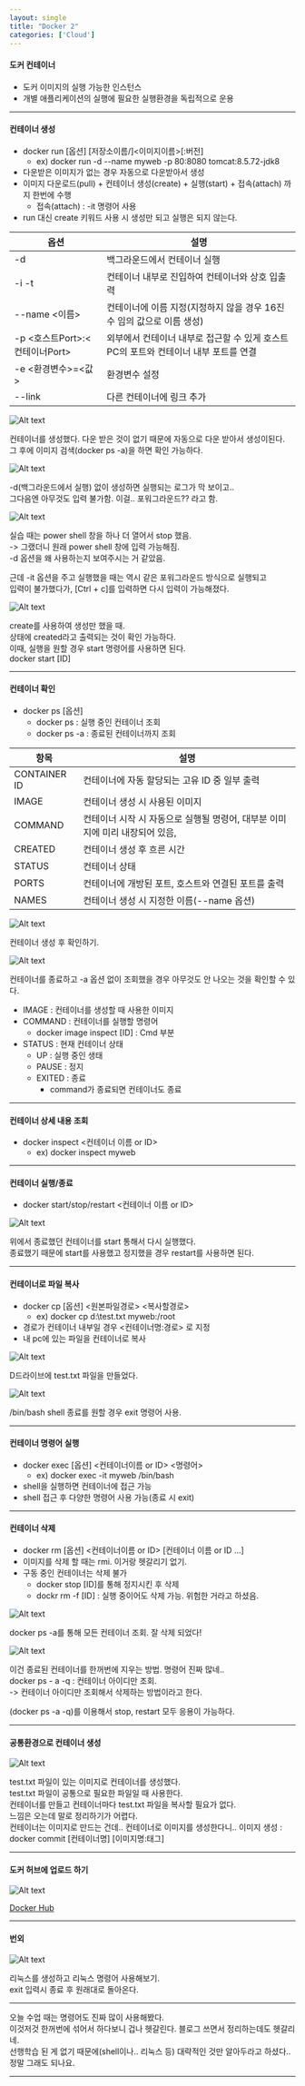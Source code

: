 ```yaml
---
layout: single
title: "Docker 2"
categories: ['Cloud']
---
```


#### 도커 컨테이너
* 도커 이미지의 실행 가능한 인스턴스
* 개별 애플리케이션의 실행에 필요한 실행환경을 독립적으로 운용
   
***

#### 컨테이너 생성
* docker run [옵션] [저장소이름/]<이미지이름>[:버전]
    * ex) docker run -d --name myweb -p 80:8080 tomcat:8.5.72-jdk8
* 다운받은 이미지가 없는 경우 자동으로 다운받아서 생성
* 이미지 다운로드(pull) + 컨테이너 생성(create) + 실행(start) + 접속(attach) 까지 한번에 수행
    * 접속(attach) : -it 명령어 사용
* run 대신 create 키워드 사용 시 생성만 되고 실행은 되지 않는다.
   
|옵션|설명|
|-----|--------|
|-d|백그라운드에서 컨테이너 실행|
|-i -t|컨테이너 내부로 진입하여 컨테이너와 상호 입출력|
|--name <이름>|컨테이너에 이름 지정(지정하지 않을 경우 16진수 임의 값으로 이름 생성)|
|-p <호스트Port>:<컨테이너Port>|외부에서 컨테이너 내부로 접근할 수 있게 호스트 PC의 포트와 컨테이너 내부 포트를 연결|
|-e <환경변수>=<값>|환경변수 설정|
|--link|다른 컨테이너에 링크 추가|   
   
![Alt text](/assets/images/cloud/docker/docker13.jpg)  
   
컨테이너를 생성했다. 다운 받은 것이 없기 때문에 자동으로 다운 받아서 생성이된다.   
그 후에 이미지 검색(docker ps -a)을 하면 확인 가능하다.
   
![Alt text](/assets/images/cloud/docker/docker14.jpg)  

-d(백그라운드에서 실행) 없이 생성하면 실행되는 로그가 막 보이고..   
그다음엔 아무것도 입력 불가함. 이걸.. 포워그라운드?? 라고 함.   
   
![Alt text](/assets/images/cloud/docker/docker15.jpg)  
   
실습 때는 power shell 창을 하나 더 열어서 stop 했음.   
-> 그랬더니 원래 power shell 창에 입력 가능해짐.   
-d 옵션을 왜 사용하는지 보여주시는 거 같았음.   

근데 -it 옵션을 주고 실행했을 때는 역시 같은 포워그라운드 방식으로 실행되고   
입력이 불가했다가, [Ctrl + c]를 입력하면 다시 입력이 가능해졌다.   
   
![Alt text](/assets/images/cloud/docker/docker21.jpg)  
   
create를 사용하여 생성만 했을 때.   
상태에 created라고 출력되는 것이 확인 가능하다.   
이때, 실행을 원할 경우 start 명령어를 사용하면 된다.   
docker start [ID]
   
***

#### 컨테이너 확인
* docker ps [옵션]
    * docker ps : 실행 중인 컨테이너 조회
    * docker ps -a : 종료된 컨테이너까지 조회
   
|항목|설명|
|-----|--------|
|CONTAINER ID|컨테이너에 자동 할당되는 고유 ID 중 일부 출력|
|IMAGE|컨테이너 생성 시 사용된 이미지|
|COMMAND|컨테이너 시작 시 자동으로 실행될 명령어, 대부분 이미지에 미리 내장되어 있음,|컨테이너 생성 시 변경 가능|
|CREATED|컨테이너 생성 후 흐른 시간|
|STATUS|컨테이너 상태|
|PORTS|컨테이너에 개방된 포트, 호스트와 연결된 포트를 출력|
|NAMES|컨테이너 생성 시 지정한 이름(--name 옵션)|
   
![Alt text](/assets/images/cloud/docker/docker16.jpg)  
   
컨테이너 생성 후 확인하기.   

![Alt text](/assets/images/cloud/docker/docker17.jpg)  
   
컨테이너를 종료하고 -a 옵션 없이 조회했을 경우 아무것도 안 나오는 것을 확인할 수 있다.
   
* IMAGE : 컨테이너를 생성할 때 사용한 이미지
* COMMAND : 컨테이너를 실행할 명령어
    * docker image inspect [ID] : Cmd 부분
* STATUS : 현재 컨테이너 상태
    * UP : 실행 중인 생태
    * PAUSE : 정지
    * EXITED : 종료
        * command가 종료되면 컨테이너도 종료
    
***

#### 컨테이너 상세 내용 조회
* docker inspect <컨테이너 이름 or ID>
    * ex) docker inspect myweb

***

#### 컨테이너 실행/종료
* docker start/stop/restart <컨테이너 이름 or ID>
   
![Alt text](/assets/images/cloud/docker/docker18.jpg)  
   
위에서 종료했던 컨테이너를 start 통해서 다시 실행했다.   
종료했기 때문에 start를 사용했고 정지했을 경우 restart를 사용하면 된다.   
   
***

#### 컨테이너로 파일 복사
* docker cp [옵션] <원본파일경로> <복사할경로>
    * ex) docker cp d:\test.txt myweb:/root
* 경로가 컨테이너 내부일 경우 <컨테이너명:경로> 로 지정
* 내 pc에 있는 파일을 컨테이너로 복사
   
![Alt text](/assets/images/cloud/docker/docker23.jpg)  
   
D드라이브에 test.txt 파일을 만들었다.
   
![Alt text](/assets/images/cloud/docker/docker24.jpg)  
   
/bin/bash shell 종료를 원할 경우 exit 명령어 사용.   
   
***

#### 컨테이너 명령어 실행
* docker exec [옵션] <컨테이너이름 or ID> <명령어>
    * ex) docker exec -it myweb /bin/bash
* shell을 실행하면 컨테이너에 접근 가능
* shell 접근 후 다양한 명령어 사용 가능(종료 시 exit)
   
***

#### 컨테이너 삭제
* docker rm [옵션] <컨테이너이름 or ID> [컨테이너 이름 or ID …]
* 이미지를 삭제 할 때는 rmi. 이거랑 헷갈리기 없기.
* 구동 중인 컨테이너는 삭제 불가
    * docker stop [ID]를 통해 정지시킨 후 삭제
    * dockr rm -f [ID] : 실행 중이어도 삭제 가능. 위험한 거라고 하셨음.
   
![Alt text](/assets/images/cloud/docker/docker19.jpg)  
   
docker ps -a를 통해 모든 컨테이너 조회. 잘 삭제 되었다!
   
![Alt text](/assets/images/cloud/docker/docker21.jpg)  
   
이건 종료된 컨테이너를 한꺼번에 지우는 방법. 명령어 진짜 많네..   
docker ps - a -q : 컨테이너 아이디만 조회.   
-> 컨테이너 아이디만 조회해서 삭제하는 방법이라고 한다.
   
(docker ps -a -q)를 이용해서 stop, restart 모두 응용이 가능하다.
   
***

#### 공통환경으로 컨테이너 생성
   
![Alt text](/assets/images/cloud/docker/docker25.jpg)  
   
test.txt 파일이 있는 이미지로 컨테이너를 생성했다.   
test.txt 파일이 공통으로 필요한 파일일 때 사용한다.   
컨테이너를 만들고 컨테이너마다 test.txt 파일을 복사할 필요가 없다.   
느낌은 오는데 말로 정리하기가 어렵다.   
컨테이너는 이미지로 만드는 건데.. 컨테이너로 이미지를 생성한다니..
이미지 생성 : docker commit [컨테이너명] [이미지명:태그]   
   
***

#### 도커 허브에 업로드 하기
   
![Alt text](/assets/images/cloud/docker/docker26.jpg)  
   
[Docker Hub]
   
***

#### 번외
   
![Alt text](/assets/images/cloud/docker/docker20.jpg)  
   
리눅스를 생성하고 리눅스 명령어 사용해보기.   
exit 입력시 종료 후 원래대로 돌아온다.
   
***

오늘 수업 때는 명령어도 진짜 많이 사용해봤다.   
이것저것 한꺼번에 섞어서 하다보니 겁나 헷갈린다. 블로그 쓰면서 정리하는데도 헷갈리네.   
선행학습 된 게 없기 때문에(shell이나.. 리눅스 등) 대략적인 것만 알아두라고 하셨다.. 정말 그래도 되나요.
   

***


[Docker Hub]: https://hub.docker.com/